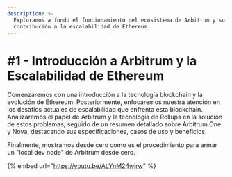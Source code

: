 ```yaml
---
description: >-
  Exploramos a fondo el funcionamiento del ecosistema de Arbitrum y su crucial
  contribución a la escalabilidad de Ethereum.
---
```


# #1 - Introducción a Arbitrum y la Escalabilidad de Ethereum

Comenzaremos con una introducción a la tecnología blockchain y la evolución de Ethereum. Posteriormente, enfocaremos nuestra atención en los desafíos actuales de escalabilidad que enfrenta esta blockchain. Analizaremos el papel de Arbitrum y la tecnología de Rollups en la solución de estos problemas, seguido de un resumen detallado sobre Arbitrum One y Nova, destacando sus especificaciones, casos de uso y beneficios.

Finalmente, mostramos desde cero como es el procedimiento para armar un "local dev node" de Arbitrum desde cero.

{% embed url="https://youtu.be/ALYnM24wjrw" %}
